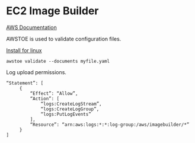 # EC2 Image Builder

[AWS Documentation](https://docs.aws.amazon.com/imagebuilder/latest/userguide/image-builder-component-manager-local.html)

AWSTOE is used to validate configuration files.

[Install for linux](https://awstoe-us-east-1.s3.us-east-1.amazonaws.com/latest/linux/amd64/awstoe) 

`awstoe validate --documents myfile.yaml`


Log upload permissions.

```
“Statement”: [
     {
         “Effect”: “Allow”,
         “Action”: [
             “logs:CreateLogStream”,
             “logs:CreateLogGroup”,
             “logs:PutLogEvents”
         ],
         “Resource”: “arn:aws:logs:*:*:log-group:/aws/imagebuilder/*”
     }
]
```